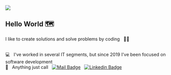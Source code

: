 <img width="auto" src="https://i.imgur.com/Wpoh2dD.jpg">

## Hello World :world_map:

I like to create solutions and solve problems by coding &nbsp; :technologist:

 <br/> :computer: &nbsp; I've worked in several IT segments, but since 2019 I've been focused on software development
 <br/> :call_me_hand: &nbsp; Anything just call &nbsp; 
[![Mail Badge](https://img.shields.io/badge/-gui@codwx.com-c14438?style=flat-square&logo=Gmail&logoColor=white&link=mailto:gui@codwx.com)](mailto:gui@codwx.com)
&nbsp; [![Linkedin Badge](https://img.shields.io/badge/-Guilherme_(Gui)_Cesar-blue?style=flat-square&logo=Linkedin&logoColor=white&link=https://www.linkedin.com/in/gheezzer/)](https://www.linkedin.com/in/gheezzer/)
